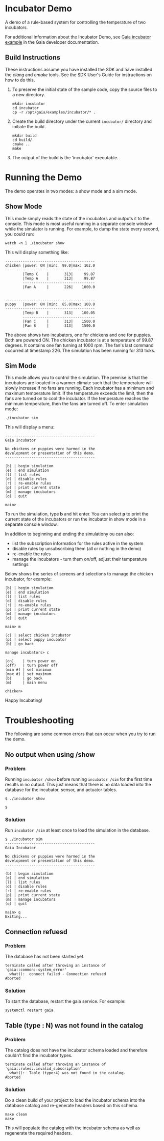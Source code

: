 # Incubator Demo
A demo of a rule-based system for controlling the temperature of two incubators.

For additional information about the Incubator Demo, see [Gaia incubator example](https://gaia-platform.github.io/gaia-platform-docs.io/articles/tutorials/gaia-incubator-example.html) in the Gaia developer documentation.

## Build Instructions
These instructions assume you have installed the SDK and have installed the *clang* and *cmake* tools.  See the SDK User's Guide for instructions on how to do this.

1. To preserve the initial state of the sample code, copy the source files to a new directory.
    ```shell
    mkdir incubator
    cd incubator
    cp -r /opt/gaia/examples/incubator/* .
    ```
2. Create the build directory under the current `incubator/` directory and initiate the build.
    ```shell
    mkdir build
    cd build/
    cmake ..
    make
    ```
3. The output of the build is the 'incubator' executable.

# Running the Demo
The demo operates in two modes:  a show mode and a sim mode.

## Show Mode
This mode simply reads the state of the incubators and outputs it to the console.  This mode is most useful running in a separate console window while the simulator is running.  For example, to dump the state every second, you could run:
```
watch -n 1 ./incubator show
```
This will display something like:
```
-----------------------------------------
chicken |power: ON |min:  99.0|max: 102.0
-----------------------------------------
        |Temp C    |       313|     99.87
        |Temp A    |       313|     99.87
        ---------------------------------
        |Fan A     |       226|    1000.0


-----------------------------------------
puppy   |power: ON |min:  85.0|max: 100.0
-----------------------------------------
        |Temp B    |       313|    100.05
        ---------------------------------
        |Fan C     |       313|    1500.0
        |Fan B     |       313|    1500.0
```
The above shows two incubators, one for chickens and one for puppies.  Both are powered ON.  The chicken incubator is at a temperature of 99.87 degrees.  It contains one fan turning at 1000 rpm.  The fan's last command occurred at timestamp 226.  The simulation has been running for 313 ticks.

## Sim Mode
This mode allows you to control the simulation. The premise is that the incubators are located in a warmer climate such that the temperature will slowly increase if no fans are running.  Each incubator has a minimum and maximum temperature limit.  If the temperature exceeds the limit, then the fans are turned on to cool the incubator.  If the temperature reaches the minimum temperature, then the fans are turned off. To enter simulation mode:
```
./incubator sim
```

This will display a menu:
```
-----------------------------------------
Gaia Incubator

No chickens or puppies were harmed in the
development or presentation of this demo.
-----------------------------------------

(b) | begin simulation
(e) | end simulation
(l) | list rules
(d) | disable rules
(r) | re-enable rules
(p) | print current state
(m) | manage incubators
(q) | quit

main>
```
To run the simulation, type **b** and hit enter.  You can select **p** to print the current state of the incubators or run the incubator in show mode in a separate console window.

In addition to beginning and ending the simulationy ou can also:
* list the subscription information for the rules active in the system
* disable rules by unsubscribing them (all or nothing in the demo)
* re-enable the rules
* manage the incubators - turn them on/off, adjust their temperature settings

Below shows the series of screens and selections to manage the chicken incubator, for example:
```
(b) | begin simulation
(e) | end simulation
(l) | list rules
(d) | disable rules
(r) | re-enable rules
(p) | print current state
(m) | manage incubators
(q) | quit

main> m

(c) | select chicken incubator
(p) | select puppy incubator
(b) | go back

manage incubators> c

(on)    | turn power on
(off)   | turn power off
(min #) | set minimum
(max #) | set maximum
(b)     | go back
(m)     | main menu

chicken>
```

Happy Incubating!

# Troubleshooting
The following are some common errors that can occur when you try to run the demo.

## No output when using /show
### Problem
Running `incubator /show` before running `incubator /sim` for the first time results in no output.  This just means that there is no data loaded into the database for the incubator, sensor, and actuator tables.
```
$ ./incubator show

$
```
### Solution
Run `incubator /sim` at least once to load the simulation in the database.
```
$ ./incubator sim
-----------------------------------------
Gaia Incubator

No chickens or puppies were harmed in the
development or presentation of this demo.
-----------------------------------------

(b) | begin simulation
(e) | end simulation
(l) | list rules
(d) | disable rules
(r) | re-enable rules
(p) | print current state
(m) | manage incubators
(q) | quit

main> q
Exiting...
```
## Connection refuesd
### Problem
The database has not been started yet.
```
terminate called after throwing an instance of 'gaia::common::system_error'
  what():  connect failed - Connection refused
Aborted
```
### Solution
To start the database, restart the gaia service.  For example:
```
systemctl restart gaia
```

## Table (type : N) was not found in the catalog
### Problem
The catalog does not have the incubator schema loaded and therefore couldn't find the incubator types.
```
terminate called after throwing an instance of 'gaia::rules::invalid_subscription'
  what():  Table (type:4) was not found in the catalog.
Aborted
```
### Solution
Do a clean build of your project to load the incubator schema into the database catalog and re-generate headers based on this schema.
```
make clean
make
```
This will populate the catalog with the incubator schema as well as regenerate the required headers.

